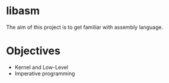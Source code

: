 # libasm
The aim of this project is to get familiar with assembly language.

# Objectives

- Kernel and Low-Level 
- Imperative programming 